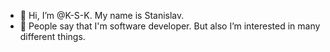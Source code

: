 - 👋 Hi, I’m @K-S-K. My name is Stanislav.
- 👀 People say that I'm software developer. But also I’m interested in many different things.

<!---
- 🌱 I’m currently learning ...
- 💞️ I’m looking to collaborate on ...
- 📫 How to reach me ...
--->

<!---
K-S-K/K-S-K is a ✨ special ✨ repository because its `README.md` (this file) appears on your GitHub profile.
You can click the Preview link to take a look at your changes.
--->
